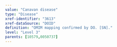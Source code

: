 ```yaml
---
value: "Canavan disease"
type: "Disease"
xref-identifier: "3613"
xref-dataSource: "DOID"
definition: "OMIM mapping confirmed by DO. [SN]."
level: "Level 3"
parents: [10579,0050737]
---
```


